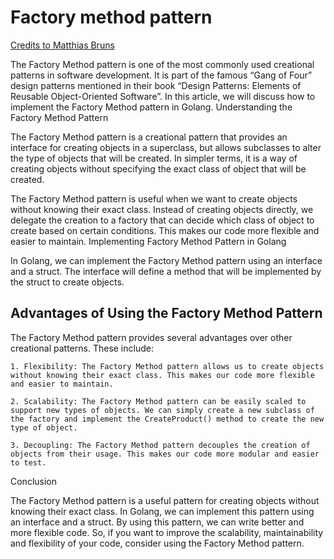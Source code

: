 # Factory method pattern

[Credits to Matthias Bruns](https://medium.com/@MTrax/golang-factory-method-pattern-7c25c0c7cdbd)

The Factory Method pattern is one of the most commonly used creational patterns in software development. It is part of the famous “Gang of Four” design patterns mentioned in their book “Design Patterns: Elements of Reusable Object-Oriented Software”. In this article, we will discuss how to implement the Factory Method pattern in Golang.
Understanding the Factory Method Pattern

The Factory Method pattern is a creational pattern that provides an interface for creating objects in a superclass, but allows subclasses to alter the type of objects that will be created. In simpler terms, it is a way of creating objects without specifying the exact class of object that will be created.

The Factory Method pattern is useful when we want to create objects without knowing their exact class. Instead of creating objects directly, we delegate the creation to a factory that can decide which class of object to create based on certain conditions. This makes our code more flexible and easier to maintain.
Implementing Factory Method Pattern in Golang

In Golang, we can implement the Factory Method pattern using an interface and a struct. The interface will define a method that will be implemented by the struct to create objects.

## Advantages of Using the Factory Method Pattern

The Factory Method pattern provides several advantages over other creational patterns. These include:

    1. Flexibility: The Factory Method pattern allows us to create objects without knowing their exact class. This makes our code more flexible and easier to maintain.

    2. Scalability: The Factory Method pattern can be easily scaled to support new types of objects. We can simply create a new subclass of the factory and implement the CreateProduct() method to create the new type of object.
    
    3. Decoupling: The Factory Method pattern decouples the creation of objects from their usage. This makes our code more modular and easier to test.

Conclusion

The Factory Method pattern is a useful pattern for creating objects without knowing their exact class. In Golang, we can implement this pattern using an interface and a struct. By using this pattern, we can write better and more flexible code. So, if you want to improve the scalability, maintainability and flexibility of your code, consider using the Factory Method pattern.